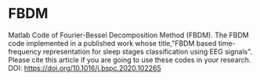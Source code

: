 # FBDM
Matlab Code of Fourier-Bessel Decomposition Method (FBDM). The FBDM code implemented in a published work whose title,"FBDM based time-frequency representation for sleep stages classification using EEG signals". Please cite this article if you are going to use these codes in your research. DOI: https://doi.org/10.1016/j.bspc.2020.102265
